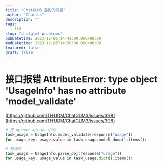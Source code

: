 ```yaml
---
title: "ChatGLM3 遇到的问题"
author: "Charles"
description: ""
tags:
  - llm
slug: "chatglm3-problems"
pubDatetime: 2023-12-05T14:41:00.000+08:00
modDatetime: 2023-12-05T14:50:00.000+08:00
featured: false
draft: false
---
```


# 接口报错 AttributeError: type object 'UsageInfo' has no attribute 'model_validate'

[https://github.com/THUDM/ChatGLM3/issues/398](https://github.com/THUDM/ChatGLM3/issues/398)

```python
# 把 openai_api.py 中的
task_usage = UsageInfo.model_validate(response["usage"])
for usage_key, usage_value in task_usage.model_dump().items():

# 替换成
task_usage = UsageInfo.parse_obj(response["usage"])
for usage_key, usage_value in task_usage.dict().items():
```
